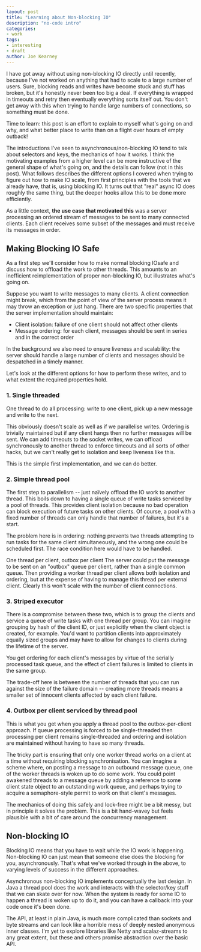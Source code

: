 ```yaml
---
layout: post
title: "Learning about Non-blocking IO"
description: "no-code intro"
categories:
- work
tags:
- interesting
- draft
author: Joe Kearney
---
```


I have got away without using non-blocking IO directly until recently, because I've not worked on anything that had to scale to a large number of users. Sure, blocking reads and writes have become stuck and stuff has broken, but it's honestly never been too big a deal. If everything is wrapped in timeouts and retry then eventually everything sorts itself out. You don't get away with this when trying to handle large numbers of connections, so something must be done.

Time to learn: this post is an effort to explain to myself what's going on and why, and what better place to write than on a flight over hours of empty outback!

The introductions I've seen to asynchronous/non-blocking IO tend to talk about selectors and keys, the mechanics of how it works. I think the motivating examples from a higher level can be more instructive of the general shape of what's going on, and the details can follow (not in this post). What follows describes the different options I covered when trying to figure out how to make IO scale, from first principles with the tools that we already have, that is, using blocking IO. It turns out that "real" async IO does roughly the same thing, but the deeper hooks allow this to be done more efficiently.

As a little context, **the use case that motivated this** was a server processing an ordered stream of messages to be sent to many connected clients. Each client receives some subset of the messages and must receive its messages in order.

## Making Blocking IO Safe

As a first step we'll consider how to make normal blocking IOsafe and discuss how to offload the work to other threads. This amounts to an inefficient reimplementation of proper non-blocking IO, but illustrates what's going on.

Suppose you want to write messages to many clients. A client connection might break, which from the point of view of the server process means it may throw an exception or just hang. There are two specific properties that the server implementation should maintain:

* Client isolation: failure of one client should not affect other clients
* Message ordering: for each client, messages should be sent in series and in the correct order

In the background we also need to ensure liveness and scalability: the server should handle a large number of clients and messages should be despatched in a timely manner.

Let's look at the different options for how to perform these writes, and to what extent the required properties hold.

### 1. Single threaded
One thread to do all processing: write to one client, pick up a new message and write to the next.

This obviously doesn't scale as well as if we parallelise writes. Ordering is trivially maintained but if any client hangs then no further messages will be sent. We can add timeouts to the socket writes, we can offload synchronously to another thread to enforce timeouts and all sorts of other hacks, but we can't really get to isolation and keep liveness like this.

This is the simple first implementation, and we can do better.

### 2. Simple thread pool
The first step to parallelism -- just naïvely offload the IO work to another thread. This boils down to having a single queue of write tasks serviced by a pool of threads. This provides client isolation because no bad operation can block execution of future tasks on other clients. Of course, a pool with a fixed number of threads can only handle that number of failures, but it's a start.

The problem here is in ordering: nothing prevents two threads attempting to run tasks for the same client simultaneously, and the wrong one could be scheduled first. The race condition here would have to be handled.

One thread per client, outbox per client
The server could put the message to be sent on an "outbox" queue per client, rather than a single common queue. Then providing a worker thread per client allows both isolation and ordering, but at the expense of having to manage this thread per external client. Clearly this won't scale with the number of client connections.

### 3. Striped executor
There is a compromise between these two, which is to group the clients and service a queue of write tasks with one thread per group. You can imagine grouping by hash of the client ID, or just explicitly when the client object is created, for example. You'd want to partition clients into approximately equally sized groups and may have to allow for changes to clients during the lifetime of the server.

You get ordering for each client's messages by virtue of the serially processed task queue, and the effect of client failures is limited to clients in the same group.

The trade-off here is between the number of threads that you can run against the size of the failure domain -- creating more threads means a smaller set of innocent clients affected by each client failure.

### 4. Outbox per client serviced by thread pool
This is what you get when you apply a thread pool to the outbox-per-client approach. If queue processing is forced to be single-threaded then processing per client remains single-threaded and ordering and isolation are maintained without having to have so many threads.

The tricky part is ensuring that only one worker thread works on a client at a time without requiring blocking synchronisation. You can imagine a scheme where, on posting a message to an outbound message queue, one of the worker threads is woken up to do some work. You could point awakened threads to a message queue by adding a reference to some client state object to an outstanding work queue, and perhaps trying to acquire a semaphore-style permit to work on that client's messages.

The mechanics of doing this safely and lock-free might be a bit messy, but in principle it solves the problem. This is a bit hand-wavey but feels plausible with a bit of care around the concurrency management.

## Non-blocking IO

Blocking IO means that you have to wait while the IO work is happening. Non-blocking IO can just mean that someone else does the blocking for you, asynchronously. That's what we've worked through in the above, to varying levels of success in the different approaches.

Asynchronous non-blocking IO implements conceptually the last design. In Java a thread pool does the work and interacts with the selector/key stuff that we can skate over for now. When the system is ready for some IO to happen a thread is woken up to do it, and you can have a callback into your code once it's been done.

The API, at least in plain Java, is much more complicated than sockets and byte streams and can look like a horrible mess of deeply nested anonymous inner classes. I'm yet to explore libraries like Netty and scalaz-streams to any great extent, but these and others promise abstraction over the basic API.